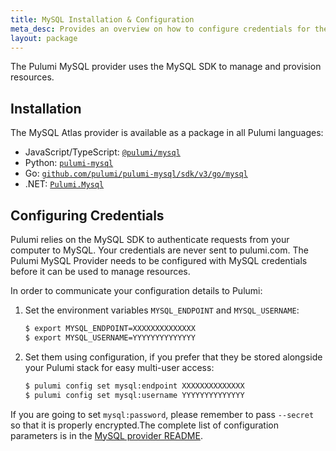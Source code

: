 ```yaml
---
title: MySQL Installation & Configuration
meta_desc: Provides an overview on how to configure credentials for the Pulumi MySQL Provider.
layout: package
---
```


The Pulumi MySQL provider uses the MySQL SDK to manage and provision resources.

## Installation

The MySQL Atlas provider is available as a package in all Pulumi languages:

* JavaScript/TypeScript: [`@pulumi/mysql`](https://www.npmjs.com/package/@pulumi/mysql)
* Python: [`pulumi-mysql`](https://pypi.org/project/pulumi-mysql/)
* Go: [`github.com/pulumi/pulumi-mysql/sdk/v3/go/mysql`](https://github.com/pulumi/pulumi-mysql)
* .NET: [`Pulumi.Mysql`](https://www.nuget.org/packages/Pulumi.Mysql)

## Configuring Credentials

Pulumi relies on the MySQL SDK to authenticate requests from your computer to MySQL. Your credentials are never sent
to pulumi.com. The Pulumi MySQL Provider needs to be configured with MySQL credentials
before it can be used to manage resources.

In order to communicate your configuration details to Pulumi:

1. Set the environment variables `MYSQL_ENDPOINT` and `MYSQL_USERNAME`:

    ```bash
    $ export MYSQL_ENDPOINT=XXXXXXXXXXXXXX
    $ export MYSQL_USERNAME=YYYYYYYYYYYYYY
    ```

1. Set them using configuration, if you prefer that they be stored alongside your Pulumi stack for easy multi-user access:

    ```bash
    $ pulumi config set mysql:endpoint XXXXXXXXXXXXXX
    $ pulumi config set mysql:username YYYYYYYYYYYYYY
    ```

If you are going to set `mysql:password`, please remember to pass `--secret` so that it is properly encrypted.The complete list of
configuration parameters is in the [MySQL provider README](https://github.com/pulumi/pulumi-mysql/blob/master/README.md).
